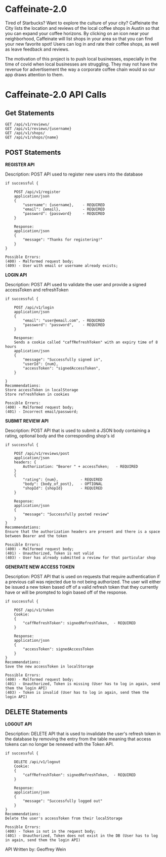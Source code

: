 # Caffeinate-2.0

Tired of Starbucks? Want to explore the culture of your city? Caffeinate the City lists the location and reviews of the local coffee shops in Austin so that you can expand your coffee horizons. By clicking on an icon near your neighborhood, Caffeinate will list shops in your area so that you can find your new favorite spot! Users can log in and rate their coffee shops, as well as leave feedback and reviews. 

The motivation of this project is to push local businesses, especially in the time of covid when local businesses are struggling. They may not have the revenue for advertisement the way a corporate coffee chain would so our app draws attention to them.

# Caffeinate-2.0 API Calls

## Get Statements

    GET /api/v1/reviews/
    GET /api/v1/reviews/{username}
    GET /api/v1/shops/
    GET /api/v1/shops/{name}

## POST Statements

**REGISTER API**

Description: POST API used to register new users into the database

    if successful {

        POST /api/v1/register
        application/json
        {
    	    "username": {username},    - REQUIRED
    	    "email": {email},          - REQUIRED
    	    "password": {password}     - REQUIRED
    	}

    	Response:
    	application/json
    	{
    		"message": "Thanks for registering!"
    	}
    }

    Possible Errors:
    (400) - Malformed request body;
    (409) - User with email or username already exists;

**LOGIN API**

Description: POST API used to validate the user and provide a signed accessToken and refreshToken

    if successful {

        POST /api/v1/login
        application/json
        {
    	    "email": "user@email.com", - REQUIRED
    	    "password": "password",    - REQUIRED
    	}

    	Response:
    	Sends a cookie called "caffRefreshToken" with an expiry time of 8 hours
    	application/json
    	{
    		"message": "Successfully signed in",
    		"userId": {num},
    		"accessToken": "signedAccessToken",
    	}

    }
    Recommendations:
    Store accessToken in localStorage
    Store refreshToken in cookies

    Possible Errors:
    (400) - Malformed request body;
    (401) - Incorrect email/password;

**SUBMIT REVIEW API**

Description: POST API that is used to submit a JSON body containing a rating, optional body and the corresponding shop's id

    if successful {

    	POST /api/v1/reviews/post
    	application/json
    	headers: {
    		Authorization: "Bearer " + accessToken;   - REQUIRED
    	}
    	{
    		"rating": {num},          - REQUIRED
    		"body": {body_of_post},   - OPTIONAL
    		"shopId": {shopId}        - REQUIRED
    	}

    	Response:
    	application/json
    	{
    		"message": "Successfully posted review"
    	}
    }
    Recommendations:
    Ensure that the authorization headers are present and there is a space between Bearer and the token

    Possible Errors:
    (400) - Malformed request body;
    (401) - Unauthorized, Token is not valid
    (403) - User has already submitted a review for that particular shop

**GENERATE NEW ACCESS TOKEN**

Description: POST API that is used on requests that require authentication if a previous call was rejected due to not being authorized. The user will either be issued a new token based off of a valid refresh token that they currently have or will be prompted to login based off of the response.

    if successful {

    	POST /api/v1/token
    	Cookie:
    	{
    		"caffRefreshToken": signedRefreshToken,  - REQUIRED
    	}

    	Response:
    	application/json
    	{
    		"accessToken": signedAccessToken
    	}
    }
    Recommendations:
    Save the new accessToken in localStorage

    Possible Errors:
    (400) - Malformed request body;
    (401) - Unauthorized, Token is missing (User has to log in again, send them the login API)
    (403) - Token is invalid (User has to log in again, send them the login API)

## DELETE Statements

**LOGOUT API**

Description: DELETE API that is used to invalidate the user's refresh token in the database by removing the entry from the table meaning that access tokens can no longer be renewed with the Token API.

    if successful {

    	DELETE /api/v1/logout
    	Cookie:
    	{
    		"caffRefreshToken": signedRefreshToken,  - REQUIRED
    	}

    	Response:
    	application/json
    	{
    		"message": "Successfully logged out"
    	}
    }
    Recommendations:
    Delete the user's accessToken from their localStorage

    Possible Errors:
    (400) - Token is not in the request body;
    (401) - Unauthorized, Token does not exist in the DB (User has to log in again, send them the login API)

API Written by: Geoffrey Wein
